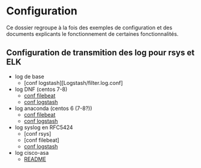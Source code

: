 # Configuration
Ce dossier regroupe à la fois des exemples de configuration et des documents explicants le fonctionnement de certaines fonctionnalités.

## Configuration de transmition des log pour rsys et ELK
- log de base
    - [conf logstash][Logstash/filter.log.conf]
- log DNF (centos 7-8) 
    - [conf filebeat](Filebeat/input.dnf.yml)
    - [conf logstash](Logstash/filter.dnf.conf)
- log anaconda (centos 6 (7-8?))
    - [conf filebeat](Filebeat/input.anaconda.yml)
    - [conf logstash](Logstash/filter.anaconda.conf)
- log syslog en RFC5424
    - [conf rsys]
    - [conf filebeat]
    - [conf logstash](Logstash/filter.rfc5424.conf)
- log cisco-asa
    - [README](Cisco-ASA/README.md)